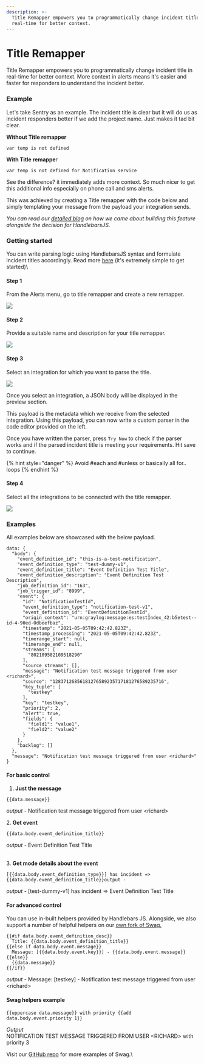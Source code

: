 ```yaml
---
description: >-
  Title Remapper empowers you to programmatically change incident title in
  real-time for better context.
---
```


# Title Remapper

Title Remapper empowers you to programmatically change incident title in real-time for better context. More context in alerts means it's easier and faster for responders to understand the incident better.



### Example

Let's take Sentry as an example. The incident title is clear but it will do us as incident responders better if we add the project name. Just makes it tad bit clear.

**Without Title remapper**

```
var temp is not defined
```

**With Title remappe**r

```
var temp is not defined for Notification service
```

See the difference? it immediately adds more context. So much nicer to get this additional info especially on phone call and sms alerts.

This was achieved by creating a Title remapper with the code below and simply templating your message from the payload your integration sends.&#x20;

_You can read our_ [_detailed blog_](https://spike.sh/blog/title-remapper/) _on how we came about building this feature alongside the decision for HandlebarsJS._

### Getting started

You can write parsing logic using HandlebarsJS syntax and formulate incident titles accordingly. Read more [here](https://handlebarsjs.com/guide/#what-is-handlebars) (it's extremely simple to get started)\


#### Step 1

From the Alerts menu, go to title remapper and create a new remapper.

![](<../.gitbook/assets/image (142).png>)

#### Step 2

Provide a suitable name and description for your title remapper.

![](<../.gitbook/assets/image (150).png>)



#### Step 3

Select an integration for which you want to parse the title.

![](<../.gitbook/assets/image (143).png>)

Once you select an integration, a JSON body will be displayed in the preview section.

This payload is the metadata which we receive from the selected integration. Using this payload, you can now write a custom parser in the code editor provided on the left.

Once you have written the parser, press `Try Now` to check if the parser works and if the parsed incident title is meeting your requirements. Hit save to continue.

{% hint style="danger" %}
Avoid #each and #unless or basically all for.. loops
{% endhint %}

#### Step 4

Select all the integrations to be connected with the title remapper.

![](<../.gitbook/assets/image (144).png>)

### Examples

All examples below are showcased with the below payload.

```
data: {
  "body": {
    "event_definition_id": "this-is-a-test-notification",
    "event_definition_type": "test-dummy-v1",
    "event_definition_title": "Event Definition Test Title",
    "event_definition_description": "Event Definition Test Description",
    "job_definition_id": "163",
    "job_trigger_id": "8999",
    "event": {
      "id": "NotificationTestId",
      "event_definition_type": "notification-test-v1",
      "event_definition_id": "EventDefinitionTestId",
      "origin_context": "urn:graylog:message:es:testIndex_42:b5etest--id-4-90ed-0dbeefbaz",
      "timestamp": "2021-05-05T09:42:42.823Z",
      "timestamp_processing": "2021-05-05T09:42:42.823Z",
      "timerange_start": null,
      "timerange_end": null,
      "streams": [
        "802109582109518290"
      ],
      "source_streams": [],
      "message": "Notification test message triggered from user <richard>",
      "source": "12837126856181276589235717181276589235716",
      "key_tuple": [
        "testkey"
      ],
      "key": "testkey",
      "priority": 2,
      "alert": true,
      "fields": {
        "field1": "value1",
        "field2": "value2"
      }
    },
    "backlog": []
  },
  "message": "Notification test message triggered from user <richard>"
}
```



#### For basic control

1. **Just the message**

```
{{data.message}}
```

_output_ - Notification test message triggered from user \<richard>



2\. **Get event**

```
{{data.body.event_definition_title}}
```

_output -_ Event Definition Test Title

\
3\. **Get mode details about the event**

```
[{{data.body.event_definition_type}}] has incident => {{data.body.event_definition_title}}output - 
```

_output -_ \[test-dummy-v1] has incident => Event Definition Test Title



#### For advanced control

You can use in-built helpers provided by Handlebars JS. Alongside, we also support a number of helpful helpers on our [own fork of Swag.](https://github.com/spikehq/swag)

```
{{#if data.body.event_definition_desc}}
  Title: {{data.body.event_definition_title}}
{{else if data.body.event.message}}
  Message: [{{data.body.event.key}}] - {{data.body.event.message}}
{{else}}
  {{data.message}}
{{/if}}
```

_output -_ Message: \[testkey] - Notification test message triggered from user \<richard>

#### &#x20;Swag helpers example

```
{{uppercase data.message}} with priority {{add data.body.event.priority 1}}
```

_Output_\
NOTIFICATION TEST MESSAGE TRIGGERED FROM USER \<RICHARD> with priority 3



Visit our [GitHub repo](https://github.com/spikehq/swag) for more examples of Swag.\
